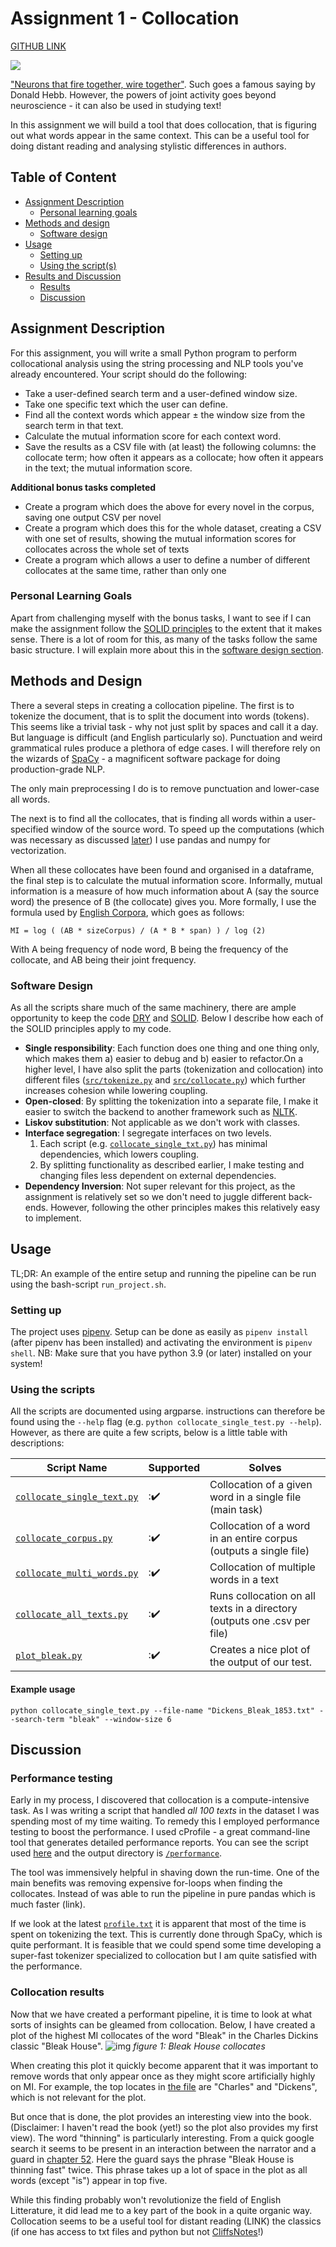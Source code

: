 # Assignment 1 - Collocation
[GITHUB LINK](https://github.com/Rysias/cds-assignments/tree/main/language-assignments/language-a1)

![](../imgs/neuronsthatf.jpg)


["Neurons that fire together, wire together"](https://neurosciencenews.com/wire-fire-neurons-19835/). Such goes a famous saying by Donald Hebb. However, the powers of joint activity goes beyond neuroscience - it can also be used in studying text! 

In this assignment we will build a tool that does collocation, that is figuring out what words appear in the same context. This can be a useful tool for doing distant reading and analysing stylistic differences in authors. 

## Table of Content 
- [Assignment Description](#assignment-description)
    * [Personal learning goals](#personal-learning-goals)
- [Methods and design](#methods-and-design)
    * [Software design](#software-design)
- [Usage](#usage)
    * [Setting up](#setting-up)
    * [Using the script(s)](#using-the-scripts)
- [Results and Discussion](#results-and-discussion)
    * [Results](#results)
    * [Discussion](#discussion)

## Assignment Description
For this assignment, you will write a small Python program to perform collocational analysis using the string processing and NLP tools you've already encountered. Your script should do the following:

- Take a user-defined search term and a user-defined window size.
- Take one specific text which the user can define.
- Find all the context words which appear ± the window size from the search term in that text.
- Calculate the mutual information score for each context word.
- Save the results as a CSV file with (at least) the following columns: the collocate term; how often it appears as a collocate; how often it appears in the text; the mutual information score.

**Additional bonus tasks completed**
- Create a program which does the above for every novel in the corpus, saving one output CSV per novel
- Create a program which does this for the whole dataset, creating a CSV with one set of results, showing the mutual information scores for collocates across the whole set of texts
- Create a program which allows a user to define a number of different collocates at the same time, rather than only one

### Personal Learning Goals
Apart from challenging myself with the bonus tasks, I want to see if I can make the assignment follow the  [SOLID principles](https://www.digitalocean.com/community/conceptual_articles/s-o-l-i-d-the-first-five-principles-of-object-oriented-design) to the extent that it makes sense. There is a lot of room for this, as many of the tasks follow the same basic structure. I will explain more about this in the [software design section](#software-design). 

## Methods and Design
There a several steps in creating a collocation pipeline. The first is to tokenize the document, that is to split the document into words (tokens). This seems like a trivial task - why not just split by spaces and call it a day. But language is difficult (and English particularly so). Punctuation and weird grammatical rules produce a plethora of edge cases. I will therefore rely on the wizards of [SpaCy](spacy.io) - a magnificent software package for doing production-grade NLP. 

The only main preprocessing I do is to remove punctuation and lower-case all words. 

The next is to find all the collocates, that is finding all words within a user-specified window of the source word. To speed up the computations (which was necessary as discussed [later](#performance-testing)) I use pandas and numpy for vectorization.

When all these collocates have been found and organised in a dataframe, the final step is to calculate the mutual information score. Informally, mutual information is a measure of how much information about A (say the source word) the presence of B (the collocate) gives you. More formally, I use the formula used by [English Corpora](https://www.english-corpora.org/mutualInformation.asp), which goes as follows: 

```
MI = log ( (AB * sizeCorpus) / (A * B * span) ) / log (2)
```

With A being frequency of node word, B being the frequency of the collocate, and AB being their joint frequency. 

### Software Design
As all the scripts share much of the same machinery, there are ample opportunity to keep the code [DRY](https://en.wikipedia.org/wiki/Don%27t_repeat_yourself) and [SOLID](https://www.digitalocean.com/community/conceptual_articles/s-o-l-i-d-the-first-five-principles-of-object-oriented-design). Below I describe how each of the SOLID principles apply to my code.

- **Single responsibility**: Each function does one thing and one thing only, which makes them a) easier to debug and b) easier to refactor.On a higher level, I have also split the parts (tokenization and collocation) into different files ([`src/tokenize.py`](./src/tokenize.py) and [`src/collocate.py`](./src/collocate.py)) which further increases cohesion while lowering coupling.
- **Open-closed**: By splitting the tokenization into a separate file, I make it easier to switch the backend to another framework such as [NLTK](https://www.nltk.org/). 
- **Liskov substitution**: Not applicable as we don't work with classes. 
- **Interface segregation**: I segregate interfaces on two levels.
    1. Each script (e.g. [`collocate_single_txt.py`](./collocate_single_text.py)) has minimal dependencies, which lowers coupling. 
    2. By splitting functionality as described earlier, I make testing and changing files less dependent on external dependencies.
- **Dependency Inversion**: Not super relevant for this project, as the assignment is relatively set so we don't need to juggle different back-ends. However, following the other principles makes this relatively easy to implement.

## Usage 
TL;DR: An example of the entire setup and running the pipeline can be run using the bash-script `run_project.sh`. 

### Setting up
The project uses [pipenv](https://pipenv-fork.readthedocs.io/en/latest/basics.html). Setup can be done as easily as `pipenv install` (after pipenv has been installed) and activating the environment is `pipenv shell`. NB: Make sure that you have python 3.9 (or later) installed on your system!

### Using the scripts 
All the scripts are documented using argparse. instructions can therefore be found using the `--help` flag (e.g. `python collocate_single_test.py --help`). However, as there are quite a few scripts, below is a little table with descriptions: 


Script Name | Supported | Solves 
---- | ---- | ---- 
[`collocate_single_text.py`](./collocate_single_text.py) | ::heavy_check_mark: | Collocation of a given word in a single file (main task) 
[`collocate_corpus.py`](./collocate_corpus.py) | ::heavy_check_mark: | Collocation of a word in an entire corpus (outputs a single file)
[`collocate_multi_words.py`](./collocate_corpus.py) | ::heavy_check_mark: | Collocation of multiple words in a text
[`collocate_all_texts.py`](./collocate_all_texts.py) | ::heavy_check_mark: | Runs collocation on all texts in a directory (outputs one .csv per file)
[`plot_bleak.py`](./collocate_all_texts.py) | ::heavy_check_mark: | Creates a nice plot of the output of our test.

#### Example usage
```console
python collocate_single_text.py --file-name "Dickens_Bleak_1853.txt" --search-term "bleak" --window-size 6
```

## Discussion
### Performance testing
Early in my process, I discovered that collocation is a compute-intensive task. As I was writing a script that handled _all 100 texts_ in the dataset I was spending most of my time waiting. To remedy this I employed performance testing to boost the performance. I used cProfile - a great command-line tool that generates detailed performance reports. You can see the script used [here](./profile_collocate.sh) and the output directory is [`/performance`](./performance/). 

The tool was immensively helpful in shaving down the run-time. One of the main benefits was removing expensive for-loops when finding the collocates. Instead of was able to run the pipeline in pure pandas which is much faster (link). 

If we look at the latest [`profile.txt`](./performance/profile.txt) it is apparent that most of the time is spent on tokenizing the text. This is currently done through SpaCy, which is quite performant. It is feasible that we could spend some time developing a super-fast tokenizer specialized to collocation but I am quite satisfied with the performance. 

### Collocation results
Now that we have created a performant pipeline, it is time to look at what sorts of insights can be gleamed from collocation. Below, I have created a plot of the highest MI collocates of the word "Bleak" in the Charles Dickins classic "Bleak House". 
![img](./output/Dickens_Bleak_1853_bleak.png)
*figure 1: Bleak House collocates*

When creating this plot it quickly become apparent that it was important to remove words that only appear once as they might score artificially highly on MI. For example, the top locates in [the file](./output/Dickens_Bleak_1853_bleak.csv) are "Charles" and "Dickens", which is not relevant for the plot. 

But once that is done, the plot provides an interesting view into the book. (Disclaimer: I haven't read the book (yet!) so the plot also provides my first view). The word "thinning" is particularly interesting. From a quick google search it seems to be present in an interaction between the narrator and a guard in [chapter 52](http://www.literaturepage.com/read/dickens-bleak-house-802.html). Here the guard says the phrase "Bleak House is thinning fast" twice. This phrase takes up a lot of space in the plot as all words (except "is") appear in top five. 

While this finding probably won't revolutionize the field of English Litterature, it did lead me to a key part of the book in a quite organic way. Collocation seems to be a useful tool for distant reading (LINK) the classics (if one has access to txt files and python but not [CliffsNotes](https://www.cliffsnotes.com/)!)


